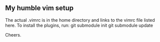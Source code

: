 ## My humble vim setup

The actual .vimrc is in the home directory and links to the vimrc file listed here. To install the plugins, run:
    git submodule init
    git submodule update

Cheers.
